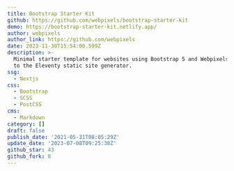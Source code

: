 ```yaml
---
title: Bootstrap Starter Kit
github: https://github.com/webpixels/bootstrap-starter-kit
demo: https://bootstrap-starter-kit.netlify.app/
author: webpixels
author_link: https://github.com/webpixels
date: 2023-11-30T15:54:00.599Z
description: >-
  Minimal starter template for websites using Bootstrap 5 and Webpixels CSS next
  to the Eleventy static site generator.
ssg:
  - Nextjs
css:
  - Bootstrap
  - SCSS
  - PostCSS
cms:
  - Markdown
category: []
draft: false
publish_date: '2021-05-31T08:05:29Z'
update_date: '2023-07-08T09:25:38Z'
github_star: 43
github_fork: 8
---
```

